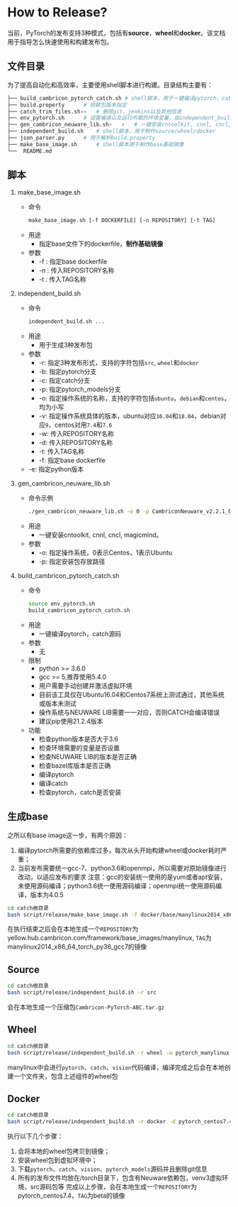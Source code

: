 # How to Release?
当前，PyTorch的发布支持3种模式，包括有**source**，**wheel**和**docker**。该文档用于指导怎么快速使用和构建发布包。
## 文件目录
为了提高自动化和高效率，主要使用shell脚本进行构建。目录结构主要有：
```bash
├── build_cambricon_pytorch_catch.sh # shell脚本，用于一键编译pytorch，catch
├── build.property		# 依赖包版本指定
├── catch_trim_files.sh››   # 删除git，jenkins以及其他信息
├── env_pytorch.sh		# 设置编译以及运行所需的环境变量，由independent_build.sh调用
├── gen_cambricon_neuware_lib.sh›   ›   # 一键安装cntoolkit, cnnl, cncl, magicmind
├── independent_build.sh	# shell脚本，用于制作source/wheel/docker
├── json_parser.py		# 用于解析build.property
├── make_base_image.sh		# shell脚本用于制作base基础镜像
└──  README.md
```
## 脚本
1. make_base_image.sh
	- 命令
		```bash
		make_base_image.sh [-f DOCKERFILE] [-n REPOSITORY] [-t TAG]
		```
	- 用途
		- 指定base文件下的dockerfile，**制作基础镜像**
	- 参数
		- -f : 指定base dockerfile
		- -n : 传入REPOSITORY名称
		- -t : 传入TAG名称
2. independent_build.sh
	- 命令
		```bash
		independent_build.sh ...
		```
	- 用途
		- 用于生成3种发布包
	- 参数
		- -r: 指定3种发布形式，支持的字符包括`src`, `wheel`和`docker`
		- -b: 指定pytorch分支
		- -c: 指定catch分支
		- -p: 指定pytorch_models分支
		- -o: 指定操作系统的名称，支持的字符包括`ubuntu`，`debian`和`centos`，均为小写
		- -v: 指定操作系统具体的版本，ubuntu对应`16.04`和`18.04`，debian对应`9`，centos对用`7.4`和`7.6`
		- -w: 传入REPOSITORY名称
		- -d: 传入REPOSITORY名称
		- -t: 传入TAG名称
		- -f: 指定base dockerfile
    - -e: 指定python版本

3. gen_cambricon_neuware_lib.sh
    - 命令示例
      ```bash
      ./gen_cambricon_neuware_lib.sh -o 0 -p CambriconNeuware_v2.2.1_CentOS7
      ```
    - 用途
      - 一键安装cntoolkit, cnnl, cncl, magicmind。
    - 参数
      - -o: 指定操作系统，0表示Centos，1表示Ubuntu
      - -p: 指定安装包存放路径

4. build_cambricon_pytorch_catch.sh
     - 命令
         ```bash
         source env_pytorch.sh
         build_cambricon_pytorch_catch.sh
         ```
     - 用途
         - 一键编译pytorch，catch源码
     - 参数
         - 无
     - 限制
         - python >= 3.6.0
         - gcc >= 5,推荐使用5.4.0
         - 用户需要手动创建并激活虚拟环境
         - 目前该工具仅在Ubuntu16.04和Centos7系统上测试通过，其他系统或版本未测试
         - 操作系统与NEUWARE LIB需要一一对应，否则CATCH会编译错误
         - 建议pip使用21.2.4版本
     - 功能
         - 检查python版本是否大于3.6
         - 检查环境需要的变量是否设置
         - 检查NEUWARE LIB的版本是否正确
         - 检查bazel库版本是否正确
         - 编译pytorch
         - 编译catch
         - 检查pytorch，catch是否安装
## 生成base
之所以有base image这一步，有两个原因：
1. 编译pytorch所需要的依赖库过多，每次从头开始构建wheel或docker耗时严重；
2. 当前发布需要统一gcc-7、python3.6和openmpi，所以需要对原始镜像进行改动，以适应发布的要求
注意：gcc的安装统一使用的是yum或者apt安装，未使用源码编译；python3.6统一使用源码编译；openmpi统一使用源码编译，版本为4.0.5

```bash
cd catch根目录
bash script/release/make_base_image.sh -f docker/base/manylinux2014_x86_64-base.Dockerfile -n yellow.hub.cambricon.com/framework/base_images/manylinux -t manylinux2014_x86_64_torch_py36_gcc7 -p 3.6
```
在执行结束之后会在本地生成一个`REPOSITORY`为yellow.hub.cambricon.com/framework/base_images/manylinux, `TAG`为manylinux2014_x86_64_torch_py36_gcc7的镜像

## Source
```bash
cd catch根目录
bash script/release/independent_build.sh -r src
```
会在本地生成一个压缩包`Cambricon-PyTorch-ABC.tar.gz`

## Wheel
```bash
cd catch根目录
bash script/release/independent_build.sh -r wheel -w pytorch_manylinux -t beta -f docker/Dockerfile -e 3.6.
```
manylinux中会进行`pytorch`、`catch`、`vision`代码编译，编译完成之后会在本地创建一个文件夹，包含上述组件的wheel包

## Docker
```bash
cd catch根目录
bash script/release/independent_build.sh -r docker -d pytorch_centos7.4 -t beta -f docker/dockerfile.base_centos7.4.framework .
```
执行以下几个步骤：
1. 会将本地的wheel包拷贝到镜像；
2. 安装wheel包到虚拟环境中；
3. 下载`pytorch`、`catch`、`vision`、`pytorch_models`源码并且删除git信息
4. 所有的发布文件均放在/torch目录下，包含有Neuware依赖包，venv3虚拟环境，src源码包等
完成以上步骤，会在本地生成一个`REPOSITORY`为pytorch_centos7.4，`TAG`为beta的镜像
